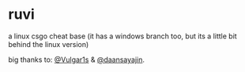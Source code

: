 # ruvi

a linux csgo cheat base (it has a windows branch too, but its a little bit behind the linux version)


big thanks to: [@Vulgar1s](https://github.com/Vulgar1s) & [@daansayajin](https://github.com/daansayajin).
